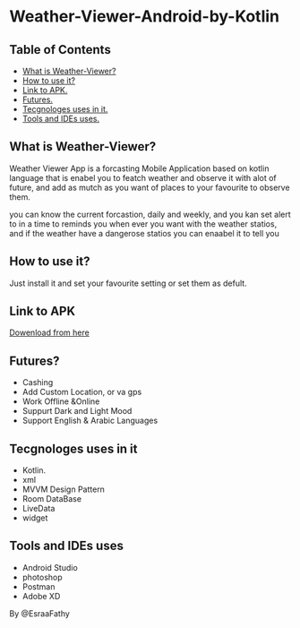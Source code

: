 # Weather-Viewer-Android-by-Kotlin

## Table of Contents
* [What is Weather-Viewer?](#What-is-Weather-Viewer?)
* [How to use it?](How-to-use-it?)
* [Link to APK.](Link-to-APK.)
* [Futures.](Futures.)
* [Tecgnologes uses in it.](Tecgnologes-uses-in-it.)
* [Tools and IDEs uses.](Tools-and-IDEs-uses.)
  
 
## What is Weather-Viewer?

Weather Viewer App is a forcasting Mobile Application based on kotlin language that is enabel you to featch weather and observe it with alot of future, and add as mutch as you 
want of places to your favourite to observe them.

you can know the current forcastion, daily and weekly, and you kan set alert to in a time to reminds you when ever you want with the weather statios, and if the weather have a 
dangerose statios you can enaabel it to tell you


  
## How to use it?
Just install it and set your favourite setting or set them as defult.


## Link to APK
[Dowenload from here](https://drive.google.com/file/d/1N_Dys-N-5FIZ4_jbA4PQeNMvv6wG4LiA/view?usp=sharing)


## Futures?
 * Cashing
 * Add Custom Location, or va gps
 * Work Offline &Online
 * Suppurt Dark and Light Mood
 * Support English & Arabic Languages

## Tecgnologes uses in it
 * Kotlin.
 * xml
 * MVVM Design Pattern
 * Room DataBase
 * LiveData
 * widget


## Tools and IDEs uses
 * Android Studio
 * photoshop
 * Postman
 * Adobe XD



By @EsraaFathy
